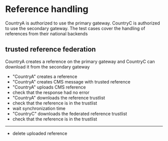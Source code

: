 # Reference handling 

CountryA is authorized to use the primary gateway. 
CountryC is authorized to use the secondary gateway. 
The test cases cover the handling of references from their national backends



## trusted reference federation

CountryA creates a reference on the primary gateway and 
CountryC can download it from the secondary gateway

* "CountryA" creates a reference
* "CountryA" creates CMS message with trusted reference
* "CountryA" uploads CMS reference
* check that the response had no error
* "CountryA" downloads the reference trustlist
* check that the reference is in the trustlist 
* wait synchronization time
* "CountryC" downloads the federated reference trustlist
* check that the reference is in the trustlist 

___

* delete uploaded reference
